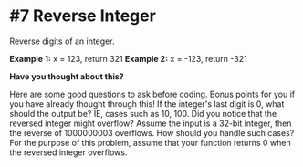 # #7 Reverse Integer

Reverse digits of an integer.

**Example 1:** x = 123, return 321
**Example 2:** x = -123, return -321

**Have you thought about this?**

Here are some good questions to ask before coding. Bonus points for you if you have already thought through this!
If the integer's last digit is 0, what should the output be? IE, cases such as 10, 100.
Did you notice that the reversed integer might overflow? Assume the input is a 32-bit integer, then the reverse of 1000000003 overflows. How should you handle such cases?
For the purpose of this problem, assume that your function returns 0 when the reversed integer overflows.